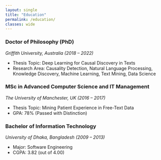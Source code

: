 ```yaml
---
layout: single
title: "Education"
permalink: /education/
classes: wide
---
```

### Doctor of Philosophy (PhD)
*Griffith University, Australia (2018 – 2022)*

- Thesis Topic: Deep Learning for Causal Discovery in Texts
- Research Area: Causality Detection, Natural Language Processing, Knowledge Discovery, Machine Learning, 
Text Mining, Data Science 

### MSc in Advanced Computer Science and IT Management
*The University of Manchester, UK (2016 – 2017)*

- Thesis Topic: Mining Patient Experience in Free-Text Data
- GPA: 78% (Passed with Distinction)

### Bachelor of Information Technology
*University of Dhaka, Bangladesh (2009 – 2013)*

- Major: Software Engineering
- CGPA: 3.82 (out of 4.00)

